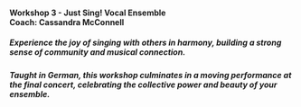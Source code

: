 #### Workshop 3 - Just Sing! Vocal Ensemble<br>Coach: Cassandra McConnell
##### Experience the joy of singing with others in harmony, building a strong sense of community and musical connection.
##### Taught in German, this workshop culminates in a moving performance at the final concert, celebrating the collective power and beauty of your ensemble.

